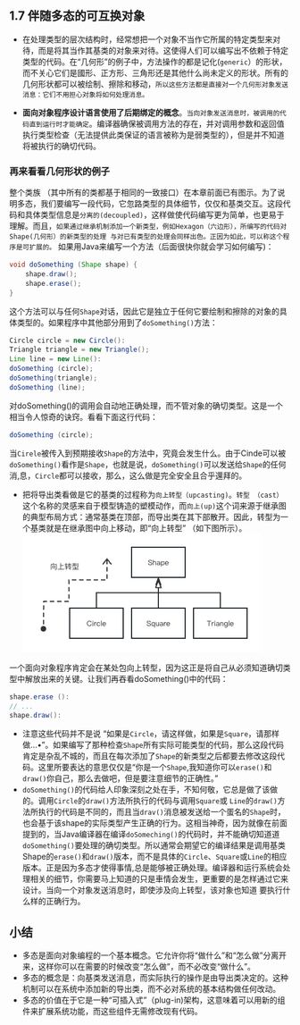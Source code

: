 ## 1.7 伴随多态的可互换对象

- 在处理类型的层次结构时，经常想把一个对象不当作它所属的特定类型来对待，而是将其当作其基类的对象来对待。这使得人们可以编写出不依赖于特定类型的代码。在“几何形”的例子中，方法操作的都是记化(`generic`）的形状，而不关心它们是國形、正方形、三角形还是其他什么尚未定义的形状。所有的几何形状都可以被绘制、擦除和移动，`所以这些方法都是直接对一个几何形对象发送消息：它们不用担心对象将如何处理消息。`

- **面向对象程序设计语言使用了后期绑定的概念**。`当向对象发送消息时，被调用的代码直到运行时才能确定`。编译器确保被调用方法的存在，并对调用参数和返回值执行类型检查（无法提供此类保证的语言被称为是弱类型的），但是并不知道将被执行的确切代码。


### 再来看看几何形状的例子
整个类族 （其中所有的类都基于相同的一致接口）在本章前面已有图示。为了说明多态，我们要编写一段代码，它忽路类型的具体细节，仅仅和基类交互。这段代码和具体类型信息是`分离的(decoupled)`，这样做使代码编写更为简单，也更易于理解。而且，`如果通过继承机制添加一个新类型，例如Hexagon（六边形），所编写的代码对Shape(几何形）的新类型的处理 与对已有类型的处理会同样出色。正因为如此，可以称这个程序是可扩展的。`
如果用Java来编写一个方法（后面很快你就会学习如何编写)：
```java
void doSomething (Shape shape) {
    shape.draw();
    shape.erase();
}
```
这个方法可以与任何`Shape`对话，因此它是独立于任何它要绘制和擦除的对象的具体类型的。如果程序中其他部分用到了`doSomething()`方法：
```java
Circle circle = new Circle():
Triangle triangle = new Triangle();
Line line = new Line():
doSomething (circle);
doSomething(triangle);
doSomething (line);
```
对doSomething()的调用会自动地正确处理，而不管对象的确切类型。这是一个相当令人惊奇的诀窍。看看下面这行代码：
```java
doSomething (circle);
```
当`Cirele`被传入到预期接收`Shape`的方法中，究竟会发生什么。由于Cinde可以被`doSomething()`看作是`Shape`，也就是说，`doSomething()`可以发送给`Shape`的任何消,息，`Circle`都可以接收，那么，这么做是完全安全且合乎還拜的。

- 把将导出类看做是它的基类的过程称为`向上转型（upcasting)`。`转型 （cast）`这个名称的灵感来自于模型铸造的塑模动作，而`向上(up)`这个词来源于继承图的典型布局方式：通常基类在顶部，而导出类在其下部散开。因此，转型为一个基类就是在继承图中向上移动，即“向上转型”
（如下图所示）。
![1.7](../imgs/1.7.png)

一个面向对象程序肯定会在某处包向上转型，因为这正是将自己从必须知道确切类型中解放出来的关键。让我们再吞看doSomething()中的代码：
```java
shape.erase ():
// ...
shape.draw():
```
- 注意这些代码并不是说 “如果是`Circle`，请这样做，如果是`Square`，请那样做…•”。如果编写了那种检查`Shape`所有实际可能类型的代码，那么这段代码肯定是杂乱不城的，而且在每次添加了`Shape`的新类型之后都要去修改这段代码。这里所要表达的意思仅仅是“你是一个`Shape`,我知道你可以`erase()`和`draw()`你自己，那么去做吧，但是要注意细节的正确性。”
- `doSomething()`的代码给人印象深刻之处在手，不知何敬，它总是做了该做的。调用`Circle`的`draw()`方法所执行的代码与调用`Square`或 `Line`的`draw()`方法所执行的代码是不同的，而且当`drav()`消息被发送给一个蛋名的`Shape`时，也会基于该shape的实际类型产生正确的行为。这相当神奇，因为就像在前面提到的，当Java编译器在编译`doSomeching()`的代码时，并不能确切知道道`doSomething()`要处理的确切类型。所以通常会期望它的编译结果是调用基类Shape的`erase()`和`draw()`版本，而不是具体的`Circle`、`Square`或`Line`的相应版本。正是因为多态才使得事情,总是能够被正确处理。编译器和运行系统会处理相关的细节，你需要马上知道的只是車情会发生，更重要的是怎样通过它来设计。当向一个对象发送消息时，即使涉及向上转型，该对象也知道
要执行什么样的正确行为。

## 小结
- 多态是面向对象编程的一个基本概念。它允许你将“做什么”和“怎么做”分离开来，这样你可以在需要的时候改变“怎么做”，而不必改变“做什么”。
- 多态的概念是：向基类发送消息，而实际执行的操作是由导出类决定的。这种机制可以在系统中添加新的导出类，而不必对系统的基本结构做任何改动。
- 多态的价值在于它是一种“可插入式”（plug-in)架构，这意味着可以用新的组件来扩展系统功能，而这些组件无需修改现有代码。